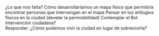 ¿Lo que nos falta?
Cómo desarrollaríamos un mapa físico que permitiría encontrar personas que intervengan en el mapa
Pensar en los artilugios físicos en la ciudad (develar la permisibilidad)
Contemplar el Bot
Intervención ciudadana?  
Responder: ¿Cómo podemos vivir la ciudad en lugar de sobrevivirla?
